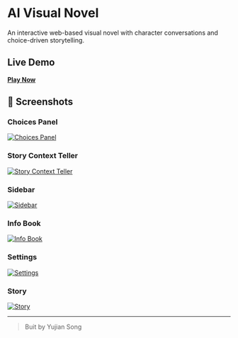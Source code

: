 # AI Visual Novel

An interactive web-based visual novel with character conversations and choice-driven storytelling.

## Live Demo

**[Play Now](https://ai-visual-novel-2h7rj83s7-sllilands-projects.vercel.app/)**

## 📸 Screenshots

### Choices Panel
[![Choices Panel](https://white-bitter-moth-609.mypinata.cloud/ipfs/bafybeiecjzswfvq76vb4jyjwrh42rmrpeglpsgcqgy4fxs5ypanu3sfdcu)](https://white-bitter-moth-609.mypinata.cloud/ipfs/bafybeiecjzswfvq76vb4jyjwrh42rmrpeglpsgcqgy4fxs5ypanu3sfdcu)

### Story Context Teller
[![Story Context Teller](https://white-bitter-moth-609.mypinata.cloud/ipfs/bafybeiepwzkavgegq6sbfquxf7s2rfimrfjmfzay7jxityy2jvgdb7iuvi)](https://white-bitter-moth-609.mypinata.cloud/ipfs/bafybeiepwzkavgegq6sbfquxf7s2rfimrfjmfzay7jxityy2jvgdb7iuvi)

### Sidebar
[![Sidebar](https://white-bitter-moth-609.mypinata.cloud/ipfs/bafybeicjcjub4iomxqvxjpzl7rf6hpmzj23hfwzpvf4yvcucgoqnn5byiy)](https://white-bitter-moth-609.mypinata.cloud/ipfs/bafybeicjcjub4iomxqvxjpzl7rf6hpmzj23hfwzpvf4yvcucgoqnn5byiy)

### Info Book
[![Info Book](https://white-bitter-moth-609.mypinata.cloud/ipfs/bafybeieak6xgtr3tzrrxogrxhoxjpbyazb4jajbyh4fi7qz2f6h76kmpvy)](https://white-bitter-moth-609.mypinata.cloud/ipfs/bafybeieak6xgtr3tzrrxogrxhoxjpbyazb4jajbyh4fi7qz2f6h76kmpvy)

### Settings
[![Settings](https://white-bitter-moth-609.mypinata.cloud/ipfs/bafybeifovuerbhqwn2vock55p6ilmspavvyangcbl2y5irxn4w6xewyceq)](https://white-bitter-moth-609.mypinata.cloud/ipfs/bafybeifovuerbhqwn2vock55p6ilmspavvyangcbl2y5irxn4w6xewyceq)

### Story
[![Story](https://white-bitter-moth-609.mypinata.cloud/ipfs/bafybeicjdyoisa3usucx6zgbohlr5iqvvqfhwvgdetvxvohwntthi36kve)](https://white-bitter-moth-609.mypinata.cloud/ipfs/bafybeicjdyoisa3usucx6zgbohlr5iqvvqfhwvgdetvxvohwntthi36kve)

---
> Buit by Yujian Song